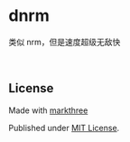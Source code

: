 # dnrm

类似 nrm，但是速度超级无敌快

<br />

## License

Made with [markthree](https://github.com/markthree)

Published under [MIT License](./LICENSE).
